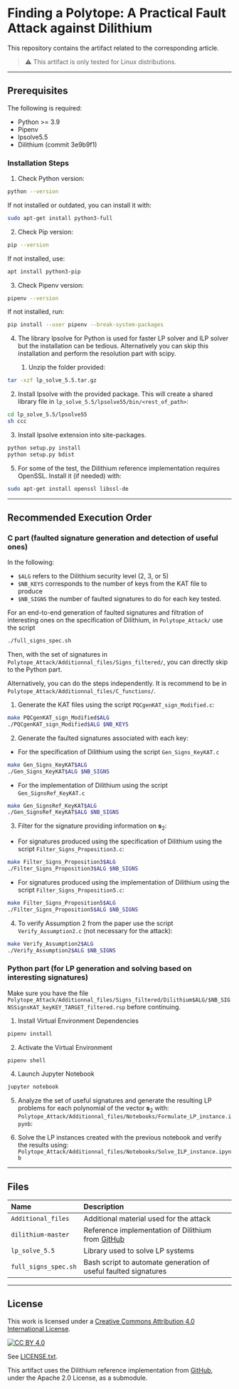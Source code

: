 # Finding a Polytope: A Practical Fault Attack against Dilithium

This repository contains the artifact related to the corresponding article.

> ⚠️ This artifact is only tested for Linux distributions.

-----
## Prerequisites

The following is required:

* Python >= 3.9
* Pipenv
* lpsolve5.5
* Dilithium (commit 3e9b9f1)

### Installation Steps
1. Check Python version:  
```bash
python --version
```
If not installed or outdated, you can install it with:
```bash
sudo apt-get install python3-full
```

2. Check Pip version:  
```bash
pip --version
```
If not installed, use:
```bash
apt install python3-pip
```

3. Check Pipenv version:  
```bash
pipenv --version
```
If not installed, run:
```bash
pip install --user pipenv --break-system-packages  
```  

4. The library lpsolve for Python is used for faster LP solver and ILP solver but the installation can be tedious. Alternatively you can skip this installation and perform the resolution part with scipy.  

   1. Unzip the folder provided:
```bash
tar -xzf lp_solve_5.5.tar.gz
```
   2. Install lpsolve with the provided package. This will create a shared library file in ```lp_solve_5.5/lpsolve55/bin/<rest_of_path>```:
```bash
cd lp_solve_5.5/lpsolve55
sh ccc
```
   3.  Install lpsolve extension into site-packages.
```bash
python setup.py install
python setup.py bdist
```

5. For some of the test, the Dilithium reference implementation requires OpenSSL. Install it (if needed) with:
```bash
sudo apt-get install openssl libssl-de
```
------
## Recommended Execution Order
### C part (faulted signature generation and detection of useful ones)
In the following: 
   - `$ALG` refers to the Dilithium security level (2, 3, or 5) 
   - `$NB_KEYS` corresponds to the number of keys from the KAT file to produce 
   - `$NB_SIGNS` the number of faulted signatures to do for each key tested.  

For an end-to-end generation of faulted signatures and filtration of interesting ones on the specification of Dilithium, in `Polytope_Attack/` use the script 
```bash
./full_signs_spec.sh
```
Then, with the set of signatures in `Polytope_Attack/Additionnal_files/Signs_filtered/`, you can directly skip to the Python part.

Alternatively, you can do the steps independently. It is recommend to be in `Polytope_Attack/Additionnal_files/C_functions/`.  

1. Generate the KAT files using the script `PQCgenKAT_sign_Modified.c`:
```bash
make PQCgenKAT_sign_Modified$ALG
./PQCgenKAT_sign_Modified$ALG $NB_KEYS
```

2. Generate the faulted signatures associated with each key:
- For the specification of Dilithium using the script `Gen_Signs_KeyKAT.c`
```bash
make Gen_Signs_KeyKAT$ALG
./Gen_Signs_KeyKAT$ALG $NB_SIGNS
```

- For the implementation of Dilithium using the script `Gen_SignsRef_KeyKAT.c`
```bash
make Gen_SignsRef_KeyKAT$ALG
./Gen_SignsRef_KeyKAT$ALG $NB_SIGNS
```

3. Filter for the signature providing information on $\mathbf{s}_2$:
- For signatures produced using the specification of Dilithium using the script `Filter_Signs_Proposition3.c`:
```bash
make Filter_Signs_Proposition3$ALG
./Filter_Signs_Proposition3$ALG $NB_SIGNS
```

- For signatures produced using the implementation of Dilithium using the script `Filter_Signs_Proposition5.c`:
```bash
make Filter_Signs_Proposition5$ALG
./Filter_Signs_Proposition5$ALG $NB_SIGNS
```

4. To verify Assumption 2 from the paper use the script `Verify_Assumption2.c` (not necessary for the attack):
```bash
make Verify_Assumption2$ALG
./Verify_Assumption2$ALG $NB_SIGNS
```

### Python part (for LP generation and solving based on interesting signatures)
Make sure you have the file `Polytope_Attack/Additionnal_files/Signs_filtered/Dilithium$ALG/$NB_SIGNSSignsKAT_keyKEY_TARGET_filtered.rsp` before continuing.  

1. Install Virtual Environment Dependencies
```bash 
pipenv install
```

2. Activate the Virtual Environment 
```bash 
pipenv shell
```

4. Launch Jupyter Notebook 
```bash 
jupyter notebook
```

5. Analyze the set of useful signatures and generate the resulting LP problems for each polynomial of the vector $\textbf{s}_2$ with:  
`Polytope_Attack/Additionnal_files/Notebooks/Formulate_LP_instance.ipynb`: 


6. Solve the LP instances created with the previous notebook and verify the results using:  
`Polytope_Attack/Additionnal_files/Notebooks/Solve_ILP_instance.ipynb`
------
## Files
| Name                   | Description                                              |
| :---                   | :---                                                     |
| `Additional_files`     | Additional material used for the attack                  |
| `dilithium-master`     | Reference implementation of Dilithium from   [GitHub](https://github.com/pq-crystals/dilithium/tree/3e9b9f1412f6c7435dbeb4e10692ea58f181ee51)               |
| `lp_solve_5.5`         | Library used to solve LP systems                     |
| `full_signs_spec.sh`   | Bash script to automate generation of useful faulted signatures    |

------
## License

This work is licensed under a [Creative Commons Attribution 4.0 International License](http://creativecommons.org/licenses/by/4.0/).

[![CC BY 4.0](https://i.creativecommons.org/l/by/4.0/88x31.png)](http://creativecommons.org/licenses/by/4.0/)

See [LICENSE.txt](./LICENSE.txt).

This artifact uses the Dilithium reference implementation from [GitHub](https://github.com/pq-crystals/dilithium), under the Apache 2.0 License, as a submodule.

